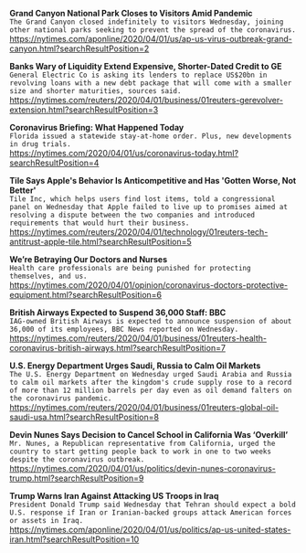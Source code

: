**Grand Canyon National Park Closes to Visitors Amid Pandemic**\
`The Grand Canyon closed indefinitely to visitors Wednesday, joining other national parks seeking to prevent the spread of the coronavirus.`\
https://nytimes.com/aponline/2020/04/01/us/ap-us-virus-outbreak-grand-canyon.html?searchResultPosition=2

**Banks Wary of Liquidity Extend Expensive, Shorter-Dated Credit to GE**\
`General Electric Co is asking its lenders to replace US$20bn in revolving loans with a new debt package that will come with a smaller size and shorter maturities, sources said.`\
https://nytimes.com/reuters/2020/04/01/business/01reuters-gerevolver-extension.html?searchResultPosition=3

**Coronavirus Briefing: What Happened Today**\
`Florida issued a statewide stay-at-home order. Plus, new developments in drug trials.`\
https://nytimes.com/2020/04/01/us/coronavirus-today.html?searchResultPosition=4

**Tile Says Apple's Behavior Is Anticompetitive and Has 'Gotten Worse, Not Better'**\
`Tile Inc, which helps users find lost items, told a congressional panel on Wednesday that Apple failed to live up to promises aimed at resolving a dispute between the two companies and introduced requirements that would hurt their business.`\
https://nytimes.com/reuters/2020/04/01/technology/01reuters-tech-antitrust-apple-tile.html?searchResultPosition=5

**We’re Betraying Our Doctors and Nurses**\
`Health care professionals are being punished for protecting themselves, and us.`\
https://nytimes.com/2020/04/01/opinion/coronavirus-doctors-protective-equipment.html?searchResultPosition=6

**British Airways Expected to Suspend 36,000 Staff: BBC**\
`IAG-owned British Airways is expected to announce suspension of about 36,000 of its employees, BBC News reported on Wednesday. `\
https://nytimes.com/reuters/2020/04/01/business/01reuters-health-coronavirus-british-airways.html?searchResultPosition=7

**U.S. Energy Department Urges Saudi, Russia to Calm Oil Markets**\
`The U.S. Energy Department on Wednesday urged Saudi Arabia and Russia to calm oil markets after the kingdom's crude supply rose to a record of more than 12 million barrels per day even as oil demand falters on the coronavirus pandemic.  `\
https://nytimes.com/reuters/2020/04/01/business/01reuters-global-oil-saudi-usa.html?searchResultPosition=8

**Devin Nunes Says Decision to Cancel School in California Was ‘Overkill’**\
`Mr. Nunes, a Republican representative from California, urged the country to start getting people back to work in one to two weeks despite the coronavirus outbreak.`\
https://nytimes.com/2020/04/01/us/politics/devin-nunes-coronavirus-trump.html?searchResultPosition=9

**Trump Warns Iran Against Attacking US Troops in Iraq**\
`President Donald Trump said Wednesday that Tehran should expect a bold U.S. response if Iran or Iranian-backed groups attack American forces or assets in Iraq.`\
https://nytimes.com/aponline/2020/04/01/us/politics/ap-us-united-states-iran.html?searchResultPosition=10

